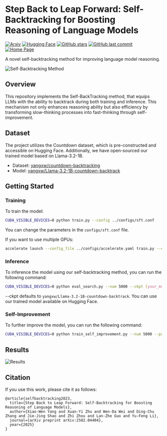 # Step Back to Leap Forward: Self-Backtracking for Boosting Reasoning of Language Models

[![Arxiv](https://img.shields.io/badge/arXiv-2502.04404-b31b1b.svg)](https://www.arxiv.org/abs/2502.04404)
[![Hugging Face](https://img.shields.io/badge/Hugging%20Face-2502.04404-yellow.svg)](https://huggingface.co/papers/2502.04404)
[![GitHub stars](https://img.shields.io/github/stars/LAMDASZ-ML/Self-BackTracking.svg?style=social)](https://github.com/LAMDASZ-ML/Self-BackTracking/stargazers)
[![GitHub last commit](https://img.shields.io/github/last-commit/LAMDASZ-ML/Self-BackTracking.svg)](https://github.com/LAMDASZ-ML/Self-BackTracking)
[![Home Page](https://img.shields.io/badge/Home-Page-blue.svg)](https://github.com/LAMDASZ-ML/Self-BackTracking)

A novel self-backtracking method for improving language model reasoning.

![Self-Backtracking Method](images/self-backtracking-method.jpg)

## Overview
This repository implements the Self-BackTracking method, that equips LLMs with the ability to backtrack during both training and inference. This mechanism not only enhances reasoning ability but also efficiency by transforming slow-thinking processes into fast-thinking through self-improvement.

## Dataset
The project utilizes the Countdown dataset, which is pre-constructed and accessible on Hugging Face. Additionally, we have open-sourced our trained model based on Llama-3.2-1B.
- Dataset: [yangxw/countdown-backtracking](https://huggingface.co/datasets/yangxw/countdown-backtracking)
- Model: [yangxw/Llama-3.2-1B-countdown-backtrack](https://huggingface.co/yangxw/Llama-3.2-1B-countdown-backtrack)
## Getting Started

### Training
To train the model:

``` bash
CUDA_VISIBLE_DEVICES=0 python train.py --config ../configs/sft.conf
```
You can change the parameters in the `configs/sft.conf` file.

If you want to use multiple GPUs:
``` bash
accelerate launch --config_file ../configs/accelerate.yaml train.py --config ../configs/sft.conf
```

### Inference
To inference the model using our self-backtracking method, you can run the following command:
``` bash
CUDA_VISIBLE_DEVICES=0 python eval_search.py --num 5000 --ckpt [your_model_ckpt] --data [val/val_new]  --decoder self_backtrack --b 1 --n 32
```
--ckpt defaults to `yangxw/Llama-3.2-1B-countdown-backtrack`. You can use our trained model available on Hugging Face.

### Self-Improvement
To further improve the model, you can run the following command:
``` bash
CUDA_VISIBLE_DEVICES=0 python train_self_improvement.py --num 5000 --past_model [your_model_ckpt] --data [val/val_new]
```

## Results
![Results](images/results.png)
## Citation
If you use this work, please cite it as follows:

```
@article{selfbacktracking2023,
  title={Step Back to Leap Forward: Self-Backtracking for Boosting Reasoning of Language Models},
  author={Xiao-Wen Yang and Xuan-Yi Zhu and Wen-Da Wei and Ding-Chu Zhang and Jie-Jing Shao and Zhi Zhou and Lan-Zhe Guo and Yu-Feng Li},
  journal={arXiv preprint arXiv:2502.04404},
  year={2025}
}
```